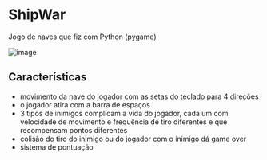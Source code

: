 # ShipWar
Jogo de naves que fiz com Python (pygame)
  
![image](https://github.com/user-attachments/assets/6f83dc7a-8aad-4039-973f-0bb5047bb322)

## Características
- movimento da nave do jogador com as setas do teclado para 4 direções
- o jogador atira com a barra de espaços
- 3 tipos de inimigos complicam a vida do jogador, cada um com velocidade de movimento e frequência de tiro diferentes e que recompensam pontos diferentes  
- colisão do tiro do inimigo ou do jogador com o inimigo dá game over
- sistema de pontuação
